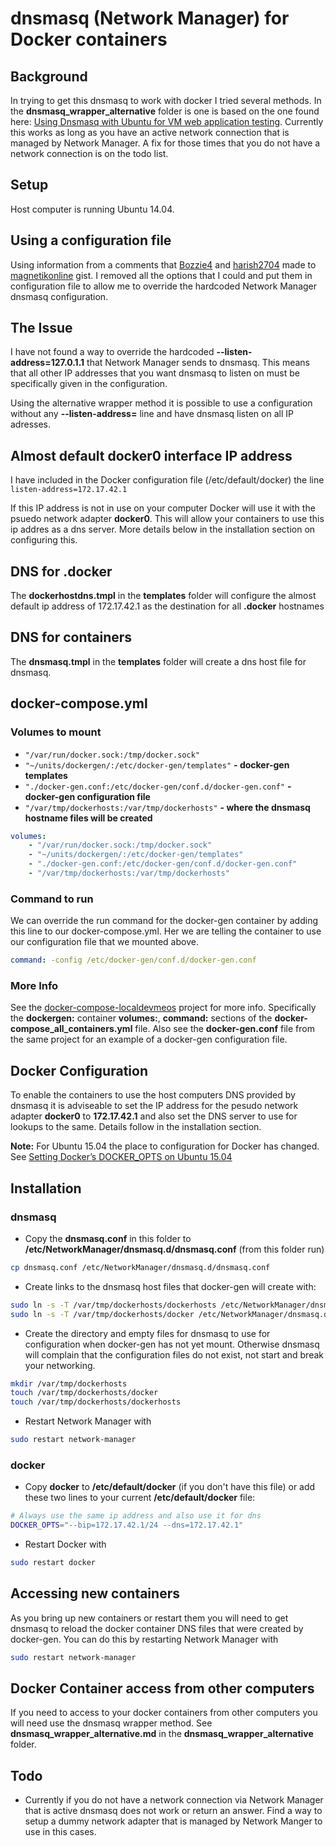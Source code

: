 # dnsmasq (Network Manager) for Docker containers 
## Background
In trying to get this dnsmasq to work with docker I tried several methods.  In the **dnsmasq_wrapper_alternative** folder is one is based on the one found here: [Using Dnsmasq with Ubuntu for VM web application testing](https://gist.github.com/magnetikonline/6236150).  Currently this works as long as you have an active network connection that is managed by Network Manager. A fix for those times that you do not have a network connection is on the todo list.

## Setup
Host computer is running Ubuntu 14.04.

## Using a configuration file
Using information from a comments that  [Bozzie4](https://gist.github.com/Bozzie4)  and [harish2704](https://gist.github.com/harish2704) made to [magnetikonline](https://gist.github.com/magnetikonline) gist. I removed all the options that I could and put them in configuration file to allow me to override the hardcoded Network Manager dnsmasq configuration.

## The Issue
I have not found a way to override the hardcoded **--listen-address=127.0.1.1** that Network Manager sends to dnsmasq. This means that all other IP addresses that you want dnsmasq to listen on must be specifically given in the configuration. 

Using the alternative wrapper method it is possible to use a configuration without any **--listen-address=** line and have dnsmasq listen on all IP adresses. 

## Almost default docker0 interface IP address
I have included in the Docker configuration file (/etc/default/docker) the line `listen-address=172.17.42.1`

If this IP address is not in use on your computer Docker will use it with the psuedo network adapter **docker0**. 
This will allow your containers to use this ip addres as a dns server.  More details below in the installation section on configuring this.

## DNS for .docker
The **dockerhostdns.tmpl** in the **templates** folder will configure the almost default ip address of 172.17.42.1 as the destination for all **.docker** hostnames 

## DNS for containers
The **dnsmasq.tmpl** in the **templates** folder will create a dns host file for dnsmasq.

## docker-compose.yml
### Volumes to mount

- `"/var/run/docker.sock:/tmp/docker.sock"`
- `"~/units/dockergen/:/etc/docker-gen/templates"` **- docker-gen templates**
- `"./docker-gen.conf:/etc/docker-gen/conf.d/docker-gen.conf"` **- docker-gen configuration file**
- `"/var/tmp/dockerhosts:/var/tmp/dockerhosts"` **- where the dnsmasq hostname files will be created**
```yaml
volumes:
    - "/var/run/docker.sock:/tmp/docker.sock"
    - "~/units/dockergen/:/etc/docker-gen/templates"
    - "./docker-gen.conf:/etc/docker-gen/conf.d/docker-gen.conf"
    - "/var/tmp/dockerhosts:/var/tmp/dockerhosts"
```

### Command to run
We can override the run command for the docker-gen container by adding this line to our docker-compose.yml. Her we are telling the container to use our configuration file that we mounted above.
```yaml
command: -config /etc/docker-gen/conf.d/docker-gen.conf
```

### More Info
See the [docker-compose-localdevmeos](https://github.com/meosch/docker-compose-localdevmeos) project for more info. Specifically the **dockergen:** container **volumes:**, **command:** sections of the **docker-compose_all_containers.yml** file.
Also see the **docker-gen.conf** file from the same project for an example of a docker-gen configuration file.

## Docker Configuration
To enable the containers to use the host computers DNS provided by dnsmasq it is adviseable to set the IP address for the pesudo network adapter **docker0** to **172.17.42.1** and also set the DNS server to use for lookups to the same. Details follow in the installation section.

**Note:** For Ubuntu 15.04 the place to configuration for Docker has changed. See [Setting Docker’s DOCKER_OPTS on Ubuntu 15.04](http://blog.benhall.me.uk/2015/07/setting-dockers-docker_opts-on-ubuntu-15-04/)

## Installation
### dnsmasq
* Copy the **dnsmasq.conf** in this folder to **/etc/NetworkManager/dnsmasq.d/dnsmasq.conf** (from this folder run) 

```bash
cp dnsmasq.conf /etc/NetworkManager/dnsmasq.d/dnsmasq.conf
```

* Create links to the dnsmasq host files that docker-gen will create with:

```bash
sudo ln -s -T /var/tmp/dockerhosts/dockerhosts /etc/NetworkManager/dnsmasq.d/dockerhosts
sudo ln -s -T /var/tmp/dockerhosts/docker /etc/NetworkManager/dnsmasq.d/docker
```

* Create the directory and empty files for dnsmasq to use for configuration when docker-gen has not yet mount. Otherwise dnsmasq will complain that the configuration files do not exist, not start and break your networking.
```bash
mkdir /var/tmp/dockerhosts
touch /var/tmp/dockerhosts/docker
touch /var/tmp/dockerhosts/dockerhosts
```

* Restart Network Manager with 
```bash
sudo restart network-manager
```

### docker
* Copy **docker** to **/etc/default/docker** (if you don't have this file) or add these two lines to your current **/etc/default/docker** file:

```bash
# Always use the same ip address and also use it for dns
DOCKER_OPTS="--bip=172.17.42.1/24 --dns=172.17.42.1"
```


* Restart Docker with
```bash
sudo restart docker
```

## Accessing new containers
As you bring up new containers or restart them you will need to get dnsmasq to reload the docker container DNS files that were created by docker-gen. You can do this by restarting Network Manager with
```bash
sudo restart network-manager
```

## Docker Container access from other computers
If you need to access to your docker containers from other computers you will need use the dnsmasq wrapper method. See **dnsmasq_wrapper_alternative.md**  in the **dnsmasq_wrapper_alternative** folder.

## Todo
* Currently if you do not have a network connection via Network Manager  that is active dnsmasq does not work or return an answer. Find a way to setup a dummy network adapter that is managed by Network Manger to use in this cases.
